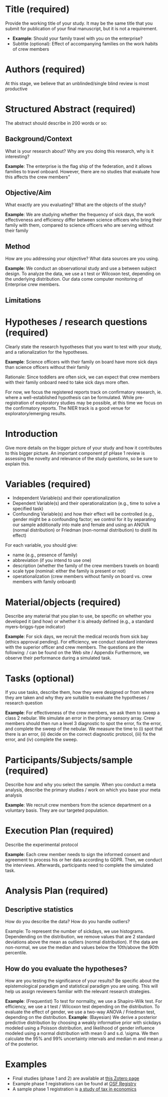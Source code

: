 # Title (required)
Provide the working title of your study. It may be the same title that you submit for publication of your final manuscript, but it is not a requirement.

* **Example**: Should your family travel with you on the enterprise?
* Subtitle (optional): Effect of accompanying families on the work habits of crew members

# Authors (required)
At this stage, we believe that an unblinded/single blind review is most productive

# Structured Abstract (required)
The abstract should describe in 200 words or so:

## Background/Context
What is your research about? Why are you doing this research, why is it interesting?

**Example**: The enterprise is the flag ship of the federation, and it allows families to travel onboard. However, there are no studies that evaluate how this affects the crew members”

## Objective/Aim
What exactly are you evaluating? What are the objects of the study?

**Example**: We are studying whether the frequency of sick days, the work effectiveness and efficiency differ between science officers who bring their family with them, compared to science officers who are serving without their family

## Method
How are you addressing your objective? What data sources are you using.

**Example**: We conduct an observational study and use a between subject design. To analyze the data, we use a t test or Wilcoxon test, depending on the underlying distribution. Our data come computer monitoring of Enterprise crew members.

## Limitations

# Hypotheses / research questions (required)
Clearly state the research hypotheses that you want to test with your study, and a rationalization for the hypotheses. 

**Example**: Science officers with their family on board have more sick days than science officers without their family

Rationale: Since toddlers are often sick, we can expect that crew members with their family onboard need to take sick days more often. 

For now, we focus the registered reports track on confirmatory research, ie. where a well-established hypothesis can be formulated. While pre-registration of exploratory studies may be possible, at this time we focus on the confirmatory reports. The NIER track is a good venue for exploratory/emerging results.

# Introduction
Give more details on the bigger picture of your study and how it contributes to this bigger picture. An important component pf pHase 1 review is assessing the novelty and relevance of the study questions, so be sure to explain this. 

# Variables (required)
* Independent Variable(s) and their operationalization
* Dependent Variable(s) and their operationalization (e.g., time to solve a specified task)
* Confounding Variable(s) and how their effect will be controlled (e.g., gender might be a confounding factor; we control for it by separating our sample additionally into male and female and using an ANOVA (normal distribution) or Friedman (non-normal distribution) to distill its effect)

For each variable, you should give:
- name (e.g., presence of family)
- abbreviation (if you intend to use one)
- description (whether the family of the crew members travels on board)
- scale type (nominal: either the family is present or not)
- operationalization (crew members without family on board vs. crew members with family onboard)

# Material/objects (required)
Describe any material that you plan to use, be specific on whether you developed it (and how) or whether it is already defined (e.g., a standard myers-briggs-type indicator)

**Example**: For sick days, we recruit the medical records from sick bay (ethics approval pending). For efficiency, we conduct standard interviews with the superior officer and crew members. The questions are the following: / can be found on the Web site / Appendix Furthermore, we observe their performance during a simulated task.

# Tasks (optional)
If you use tasks, describe them, how they were designed or from where they are taken and why they are suitable to evaluate the hypotheses / research question

**Example**: For effectiveness of the crew members, we ask them to sweep a class 2 nebular. We simulate an error in the primary sensory array. Crew members should then run a level 3 diagnostic to spot the error, fix the error, and complete the sweep of the nebular. We measure the time to (i) spot that there is an error, (ii) decide on the correct diagnostic protocol, (iii) fix the error, and (iv) complete the sweep.

# Participants/Subjects/sample (required)
Describe how and why you select the sample. When you conduct a meta analysis, describe the primary studies / work on which you base your meta analysis

**Example**: We recruit crew members from the science department on a voluntary basis. They are our targeted population. 

# Execution Plan (required)
Describe the experimental protocol

**Example**: Each crew member needs to sign the informed consent and agreement to process his or her data according to GDPR. Then, we conduct the interviews. Afterwards, participants need to complete the simulated task. 

# Analysis Plan (required)
## Descriptive statistics
How do you describe the data? How do you handle outliers?

Example: To represent the number of sickdays, we use histograms. Dependending on the distribution, we remove values that are 2 standard deviations above the mean as outliers (normal distribution). If the data are non-normal, we use the median and values below the 10th/above the 90th percentile.

## How do you evaluate the hypotheses?
How are you testing the significance of your results? Be specific about the epistemological paradigm and statistical paradigm you are using. This will help us assign reviewers familiar with the relevant research strategies.

**Example**: (Frequentist) To test for normality, we use a Shapiro-Wilk test. For efficiency, we use a t test / Wilcoxon test depending on the distribution. To evaluate the effect of gender, we use a two-way ANOVA / Friedman test, depending on the distribution.
**Example**: (Bayesian) We derive a posterior predictive distribution by choosing a weakly informative prior with sickdays modeled using a Poisson distribution, and likelihood of gender influence modeled using a normal distribution with mean 0 and s.d. \sigma. We then calculate the 95% and 99% uncertainty intervals and median m and mean μ of the posterior.

# Examples
* Final studies (phase 1 and 2) are available at [this Zotero page](https://www.zotero.org/groups/479248/osf/items/collectionKey/KEJP68G9?) 
* Example phase 1 registrations can be found at [OSF Registry](https://osf.io/registries/discover?provider=OSF&type=OSF%20Preregistration)
* A sample phase 1 registration is [a study of tax in economics](https://osf.io/5g7hv/)
